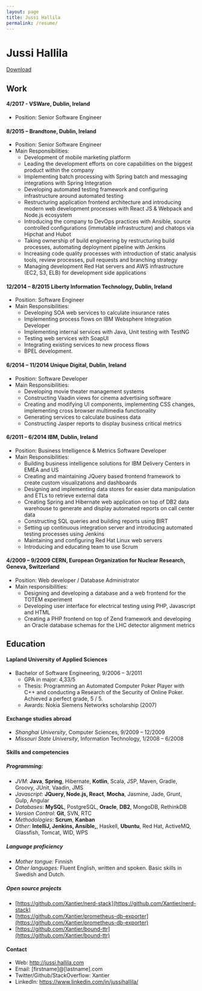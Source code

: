 ```yaml
---
layout: page
title: Jussi Hallila
permalink: /resume/
---
```


# Jussi Hallila

[Download](http://jussi.hallila.com/static/resume/CV_Jussi_Hallila_Senior_Software_Engineer.pdf)

## Work

#### 4/2017 - VSWare, Dublin, Ireland
* Position: Senior Software Engineer

#### 8/2015 – Brandtone, Dublin, Ireland
* Position: Senior Software Engineer
* Main Responsibilities:
  * Development of mobile marketing platform
  * Leading the development efforts on core capabilities on the biggest product within the company
  * Implementing batch processing with Spring batch and messaging integrations with Spring Integration
  * Developing automated testing framework and configuring infrastructure around automated testing
  * Restructuring application frontend architecture and introducing modern web development processes with React JS & Webpack and Node.js ecosystem
  * Introducing the company to DevOps practices with Ansible, source controlled configurations (immutable infrastructure) and chatops via Hipchat and Hubot
  * Taking ownership of build engineering by restructuring build processes, automating deployment pipeline with Jenkins
  * Increasing code quality processes with introduction of static analysis tools, review processes, pull requests and branching strategy
  * Managing development Red Hat servers and AWS infrastructure (EC2, S3, ELB) for development side applications

#### 12/2014 – 8/2015 Liberty Information Technology, Dublin, Ireland
* Position: Software Engineer
* Main Responsibilities:
  * Developing SOA web services to calculate insurance rates
  * Implementing process flows on IBM Websphere Integration Developer
  * Implementing internal services with Java, Unit testing with TestNG
  * Testing web services with SoapUI
  * Integrating existing services to new process flows
  * BPEL development.

#### 6/2014 – 11/2014 Unique Digital, Dublin, Ireland

* Position: Software Developer
* Main Responsibilities:
  * Developing movie theater management systems
  * Constructing Vaadin views for cinema advertising software
  * Creating and modifying UI components, implementing CSS changes, implementing cross browser multimedia functionality
  * Generating services to calculate business data
  * Constructing Jasper reports to display business critical metrics

#### 6/2011 – 6/2014 IBM, Dublin, Ireland
* Position: Business Intelligence & Metrics Software Developer
* Main Responsibilities:
  * Building business intelligence solutions for IBM Delivery Centers in EMEA and US
  * Creating and maintaining JQuery based frontend framework to create custom visualizations and dashboards 
  * Designing and implementing data stores for easier data manipulation and ETLs to retrieve external data
  * Creating Spring and Hibernate web application on top of DB2 data warehouse to generate and display automated reports on call center data
  * Constructing SQL queries and building reports using BIRT
  * Setting up continuous integration server and introducing automated testing processes using Jenkins
  * Maintaining and configuring Red Hat Linux web servers 
  * Introducing and educating team to use Scrum

#### 4/2009 – 9/2009 CERN, European Organization for Nuclear Research, Geneva, Switzerland
* Position: Web developer / Database Administrator
* Main responsibilities:
  * Designing and developing a database and a web frontend for the TOTEM experiment
  * Developing user interface for electrical testing using PHP, Javascript and HTML
  * Creating a PHP frontend on top of Zend framework and developing an Oracle database schemas for the LHC detector alignment metrics

## Education

#### Lapland University of Applied Sciences

* Bachelor of Software Engineering, 9/2006 – 3/2011
  * GPA in major: 4,33/5
  * Thesis: Programming an Automated Computer Poker Player with C++ and conducting a Research of the Security of Online Poker. Achieved a perfect grade, 5 / 5.
  * Awards: Nokia Siemens Networks scholarship (2007)

#### Exchange studies abroad
* *Shanghai University*, Computer Sciences, 9/2009 – 12/2009
* *Missouri State University*, Information Technology, 1/2008 – 6/2008

#### Skills and competencies

##### Programming:
* *JVM*: **Java**, **Spring**, Hibernate, **Kotlin**, Scala, JSP, Maven, Gradle, Groovy, JUnit, Vaadin, JMS
* *Javascript*: **JQuery, Node.js, React**, **Mocha**, Jasmine, Jade, Grunt, Gulp, Angular
* *Databases*: **MySQL**, PostgreSQL, **Oracle**, **DB2**, MongoDB, RethinkDB
* *Version Control*: **Git**, SVN, RTC
* *Methodologies*: **Scrum**, **Kanban**
* *Other*: **IntelliJ, Jenkins, Ansible,**, Haskell, **Ubuntu**, Red Hat, ActiveMQ, Glassfish, Tomcat, WID, WPS

##### Language proficiency
* *Mother tongue:* Finnish
* *Other languages:* Fluent English, written and spoken. Basic
    skills in Swedish and Dutch.

##### Open source projects
* [https://github.com/Xantier/nerd-stack](https://github.com/Xantier/nerd-stack)
* [https://github.com/Xantier/prometheus-db-exporter](https://github.com/Xantier/prometheus-db-exporter)
* [https://github.com/Xantier/bound-ttr](https://github.com/Xantier/bound-ttr)

#### Contact
* Web: http://jussi.hallila.com
* Email: [firstname]@[lastname].com
* Twitter/Github/StackOverflow: Xantier
* LinkedIn: https://www.linkedin.com/in/jussihallila/